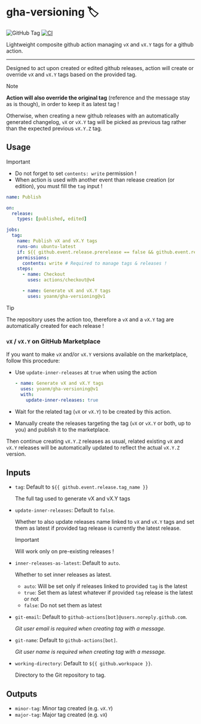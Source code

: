 # gha-versioning 🏷️

![GitHub Tag](https://img.shields.io/github/v/tag/yoanm/gha-versioning?sort=semver&logo=githubactions&logoColor=white&logoSize=auto&link=https%3A%2F%2Fgithub.com%2Fyoanm%2Fgha-versioning%2Freleases)
 [![CI](https://github.com/yoanm/gha-versioning/actions/workflows/CI.yml/badge.svg)](https://github.com/yoanm/gha-versioning/actions/workflows/CI.yml)

Lightweight composite github action managing `vX` and `vX.Y` tags for a github action.

---

Designed to act upon created or edited github releases, action will create or override `vX` and `vX.Y` tags based on the provided tag.

> [!NOTE]
> **Action will also override the original tag** (reference and the message stay as is though), in order to keep it as latest tag !
> 
> Otherwise, when creating a new github releases with an automatically generated changelog, `vX` or `vX.Y` tag will be picked as previous tag rather than the expected previous `vX.Y.Z` tag.

## Usage

> [!IMPORTANT]
> - Do not forget to set `contents: write` permission !
> - When action is used with another event than release creation (or edition), you must fill the `tag` input !

```yaml
name: Publish

on:
  release:
    types: [published, edited]

jobs:
  tag:
    name: Publish vX and vX.Y tags
    runs-on: ubuntu-latest
    if: ${{ github.event.release.prerelease == false && github.event.release.draft == false }}
    permissions:
      contents: write # Required to manage tags & releases !
    steps:
      - name: Checkout
        uses: actions/checkout@v4

      - name: Generate vX and vX.Y tags
        uses: yoanm/gha-versioning@v1
```

> [!TIP]
> The repository uses the action too, therefore a `vX` and a `vX.Y` tag are automatically created for each release !

### `vX` / `vX.Y` on GitHub Marketplace
If you want to make `vX` and/or `vX.Y` versions available on the marketplace, follow this procedure:

- Use `update-inner-releases` at `true` when using the action

  ```yaml
  - name: Generate vX and vX.Y tags
    uses: yoanm/gha-versioning@v1
    with:
      update-inner-releases: true
  ```

- Wait for the related tag (`vX` or `vX.Y`) to be created by this action.
- Manually create the releases targeting the tag (`vX` or `vX.Y` or both, up to you) and publish it to the marketplace.

Then continue creating `vX.Y.Z` releases as usual, related existing `vX` and `vX.Y` releases will be automatically updated to reflect the actual `vX.Y.Z` version.

## Inputs
- `tag`: Default to `${{ github.event.release.tag_name }}`

  The full tag used to generate vX and vX.Y tags

- `update-inner-releases`: Default to `false`.

  Whether to also update releases name linked to `vX` and `vX.Y` tags and set them as latest if provided tag release is currently the latest release.

  > [!IMPORTANT]
  > Will work only on pre-existing releases !

- `inner-releases-as-latest`: Default to `auto`.

  Whether to set inner releases as latest.
  - `auto`: Will be set only if releases linked to provided `tag` is the latest
  - `true`: Set them as latest whatever if provided `tag` release is the latest or not
  - `false`: Do not set them as latest

- `git-email`: Default to `github-actions[bot]@users.noreply.github.com`. 

  _Git user email is required when creating tag with a message._
- `git-name`: Default to `github-actions[bot]`.
  
  _Git user name is required when creating tag with a message._
- `working-directory`: Default to `${{ github.workspace }}`.

  Directory to the Git repository to tag.

## Outputs
- `minor-tag`: Minor tag created (e.g. `vX.Y`)
- `major-tag`: Major tag created (e.g. `vX`)
